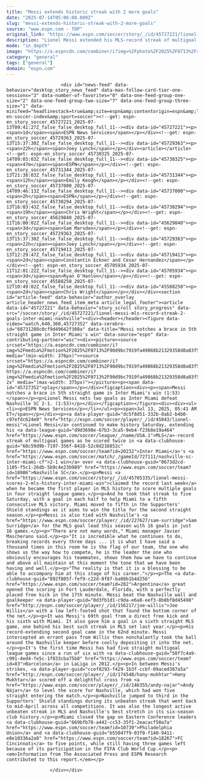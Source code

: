 ```yaml
---
title: "Messi extends historic streak with 2 more goals"
date: "2025-07-14T05:06:08.000Z"
slug: "messi-extends-historic-streak-with-2-more-goals"
source: "www.espn.com - TOP"
original_link: "https://www.espn.com/soccer/story/_/id/45727221/lionel-messi-mls-record-streak-2-goals-inter-miami-nashville"
description: "Lionel Messi extended his MLS-record streak of multigoal games as he scored twice in Inter Miami's win over Nashville."
mode: "in_depth"
image: "https://a.espncdn.com/combiner/i?img=%2Fphoto%2F2025%2F0713%2Fr1518316_1296x729_16%2D9.jpg"
category: "general"
tags: ["general"]
domain: "espn.com"
---
```

<div id="readability-page-1" class="page"><div id="pane-main" tabindex="-1">

                        <div id="news-feed" data-behavior="desktop_story_news_feed" data-max-follow-card-tier-one-sessions="3" data-number-of-favorites="0" data-one-feed-group-one-size="2" data-one-feed-group-two-size="7" data-one-feed-group-three-size="1" data-minifeed="headlinestack=true&amp;site=espn&amp;contentorigin=espn&amp;lang=en&amp;region=us&amp;pubkey=espn-en-soccer-index&amp;sport=soccer"><!--get: espn-en_story_soccer_45727221_2025-07-13T09:41:27Z_false_false_desktop_full_11--><div data-id="45727221"><p><span>1d</span><span>ESPN News Services</span></p></div><!--get: espn-en_story_soccer_45729363_2025-07-13T15:37:30Z_false_false_desktop_full_11--><div data-id="45729363"><p><span>22h</span><span>Joey Lynch</span></p></div><article></article><!--get: espn-en_story_soccer_45730325_2025-07-14T09:03:03Z_false_false_desktop_full_11--><div data-id="45730325"><p><span>47m</span><span>ESPN</span></p></div><!--get: espn-en_story_soccer_45731344_2025-07-13T21:38:03Z_false_false_desktop_full_11--><div data-id="45731344"><p><span>12h</span><span>Emily Keogh</span></p></div><!--get: espn-en_story_soccer_45737000_2025-07-14T09:46:13Z_false_false_desktop_full_11--><div data-id="45737000"><p><span>2h</span><span>ESPN</span></p></div><!--get: espn-en_story_soccer_45730294_2025-07-13T16:03:43Z_false_false_desktop_full_11--><div data-id="45730294"><p><span>19h</span><span>Chris Wright</span></p></div><!--get: espn-en_story_soccer_45629840_2025-07-11T16:00:02Z_false_false_desktop_full_11--><div data-id="45629840"><p><span>3d</span><span>Sam Marsden</span></p></div><!--get: espn-en_story_soccer_45729363_2025-07-13T15:37:30Z_false_false_desktop_full_11--><div data-id="45729363"><p><span>22h</span><span>Joey Lynch</span></p></div><!--get: espn-en_story_soccer_45719413_2025-07-13T12:29:47Z_false_false_desktop_full_11--><div data-id="45719413"><p><span>2d</span><span>Constantin Eckner and Cesar Hernandez</span></p></div><!--get: espn-en_story_soccer_45705934_2025-07-11T12:01:22Z_false_false_desktop_full_11--><div data-id="45705934"><p><span>3d</span><span>Ryan O'Hanlon</span></p></div><!--get: espn-en_story_soccer_45588250_2025-07-12T10:49:02Z_false_false_desktop_full_11--><div data-id="45588250"><p><span>2d</span><span>Chris Wright</span></p></div></div><section id="article-feed" data-behavior="author_overlay article_header_news_feed_item_meta article_legal_footer"><article data-id="45727221" data-behavior="story_scroll story_progress" data-src="/soccer/story/_/id/45727221/lionel-messi-mls-record-streak-2-goals-inter-miami-nashville"><div><header></header><figure data-video="watch,640,360,45727352" data-cerebro-id="68731288c0cf9d49642f308a" data-title="Messi notches a brace in 5th straight game in Inter Miami's win" data-source="espn" data-contributing-partner="wsc"><div><picture><source srcset="https://a.espncdn.com/combiner/i?img=%2Fmedia%2Fmotion%2F2025%2F0713%2F90d9bc7919fa49868b21329358d8a83f500%2F90d9bc7919fa49868b21329358d8a83f500.jpg&amp;w=943&amp;h=530&amp;cquality=80&amp;format=jpg" media="(min-width: 376px)"><source srcset="https://a.espncdn.com/combiner/i?img=%2Fmedia%2Fmotion%2F2025%2F0713%2F90d9bc7919fa49868b21329358d8a83f500%2F90d9bc7919fa49868b21329358d8a83f500.jpg&amp;w=375&amp;cquality=80, https://a.espncdn.com/combiner/i?img=%2Fmedia%2Fmotion%2F2025%2F0713%2F90d9bc7919fa49868b21329358d8a83f500%2F90d9bc7919fa49868b21329358d8a83f500.jpg&amp;w=750&amp;cquality=40&amp;format=jpg 2x" media="(max-width: 375px)"></picture><p><span data-id="45727352">play</span></p></div><figcaption><div><p><span>Messi notches a brace in 5th straight game in Inter Miami's win (1:53)</span></p><p>Lionel Messi nets two goals as Inter Miami defeat Nashville SC 2-1. (1:53)</p></div></figcaption></figure><div><div><ul><li><p>ESPN News Services</p></li></ul><p><span>Jul 13, 2025, 05:41 AM ET</span></p></div><p><a data-player-guid="dc5f8d51-332b-0ab2-b4b0-c97efdc624e0" href="http://espn.com/soccer/player/_/id/45843/lionel-messi">Lionel Messi</a> continued to make history Saturday, extending his <a data-league-guid="d9d3698e-67b3-3ca5-9eb4-f23b8e19a464" href="https://www.espn.com/soccer/league/_/name/USA.1">MLS</a>-record streak of multigoal games as he scored twice in <a data-clubhouse-guid="68c59d9b-7197-356f-8418-52c0d216852c" href="https://www.espn.com/soccer/team?id=20232">Inter Miami</a>'s <a href="https://www.espn.com/soccer/match/_/gameId/727111/nashville-sc-inter-miami-cf">2-1 win</a> over <a data-clubhouse-guid="0673d2cd-1105-f5c1-26db-5b9c4e23b989" href="https://www.espn.com/soccer/team?id=18986">Nashville SC</a>.</p><p>Messi <a href="https://www.espn.com/soccer/story/_/id/45705335/lionel-messi-scores-2-mls-history-inter-miami-win">claimed the record last week</a> when he became the first player in MLS history to score multiple goals in four straight league games.</p><p>And he took that streak to five Saturday, with a goal in each half to help Miami to a fifth consecutive MLS victory. Miami moved to fifth in the Supporters' Shield standings as it aims to win the title for the second straight season.</p><p>Messi is also tied with Nashville's <a href="https://www.espn.com/soccer/player/_/id/227627/sam-surridge">Sam Surridge</a> for the MLS goal lead this season with 16 goals in just 16 games.</p><p>"There are not many words," Miami manager Javier Mascherano said.</p><p>"It is incredible what he continues to do, breaking records every three days ... it is what I have said a thousand times in this room he is the flag of our team, the one who shows us the way how to compete, he is the leader the one who obviously encourages his teammates, shows them how we have to continue and above all maintain at this moment the tone that we have been having and well.</p><p>"The reality is that it is a blessing to be able to accompany him at this stage of his career."</p><p>The <a data-clubhouse-guid="892f805f-fef9-c22d-8f87-ba08b1b4d256" href="https://www.espn.com/soccer/team?id=202">Argentina</a> great opened the scoring in Fort Lauderdale, Florida, with a perfectly placed free kick in the 17th minute. Messi beat the Nashville wall and goalkeeper <a data-player-guid="0d3fb1d1-c9da-e6a8-eef3-8b8bf8d45498" href="http://espn.com/soccer/player/_/id/156217/joe-willis">Joe Willis</a> with a low left-footed shot that found the bottom corner of the net.</p><p>It was Messi's 69th goal from a direct free kick and his sixth with Miami. It also gave him a goal in a sixth straight MLS game, one behind his best such streak in MLS set last year.</p><p>His record-extending second goal came in the 62nd minute. Messi intercepted an errant pass from Willis then nonchalantly took the ball around the Nashville keeper before coolly depositing it into the net.</p><p>It's the first time Messi has had five straight multigoal league games since a run of six with <a data-clubhouse-guid="58f7c4a9-c991-4ed4-fe5c-1f833cba75b8" href="https://www.espn.com/soccer/team?id=83">Barcelona</a> in LaLiga in 2012.</p><p>In between Messi's strikes, <a data-player-guid="ccef8293-f429-1b3f-ccbf-09aced387a5a" href="http://espn.com/soccer/player/_/id/174548/hany-mukhtar">Hany Mukhtar</a> scored off a delightful cross from <a href="https://www.espn.com/soccer/player/_/id/146355/andy-najar">Andy Nájar</a> to level the score for Nashville, which had won five straight entering the match.</p><p>Nashville jumped to third in the Supporters' Shield standings during its unbeaten streak that went back to mid-April across all competitions. It was also the longest active unbeaten streak in MLS and Nashville's best stretch in its six-season club history.</p><p>Miami closed the gap on Eastern Conference leaders <a data-clubhouse-guid="669bfb78-a442-cc53-35f1-2eacacf50a7a" href="https://www.espn.com/soccer/team?id=10739">Philadelphia Union</a> and <a data-clubhouse-guid="b55047f9-03f0-f140-9411-e8e10336a2a8" href="https://www.espn.com/soccer/team?id=18267">FC Cincinnati</a> to five points, while still having three games left because of its participation in the FIFA Club World Cup.</p><p><em>Information from The Associated Press and ESPN Research contributed to this report.</em></p>
</div></div></article></section>

                        
                    </div></div>